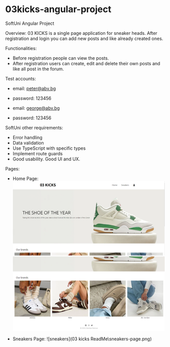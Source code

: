 # 03kicks-angular-project
 SoftUni Angular Project

Overview:
03 KICKS is a single page application for sneaker heads. After registration and login you can add new posts and like already created ones. 

Functionalities:
   - Before registration people can view the posts.
   - After registration users can create, edit and delete their own posts and like all post in the forum.

Test accounts:
   - email: peter@abv.bg
   - password: 123456

   - email: george@abv.bg
   - password: 123456

SoftUni other requirements:
   - Error handling 
   - Data validation
   - Use TypeScript with specific types
   - Implement route guards
   - Good usability. Good UI and UX.
  
Pages:
   - Home Page: 
    ![home](./03%20kicks%20ReadMe/home-page-1.png)
    ![home](./03%20kicks%20ReadMe/home-page-2.png)

   - Sneakers Page: 
    ![sneakers](03 kicks ReadMe\sneakers-page.png)

